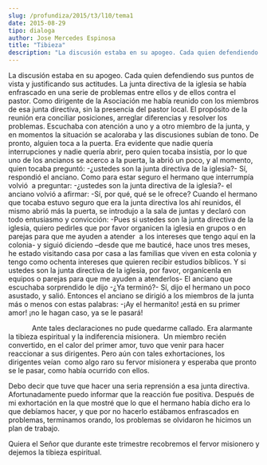 ```yaml
---
slug: /profundiza/2015/t3/l10/tema1
date: 2015-08-29
tipo: dialoga
author: Jose Mercedes Espinosa
title: "Tibieza"
description: "La discusión estaba en su apogeo. Cada quien defendiendo sus puntos de vista y  justificando sus actitudes. La junta directiva de la iglesia se había  enfrascado en una serie de problemas entre ellos y de ellos contra el pastor.  Como dirigente de la Asociación me había reunid..."
---
```


La discusión estaba en su apogeo. Cada quien defendiendo sus puntos de vista y justificando sus actitudes. La junta directiva de la iglesia se había enfrascado en una serie de problemas entre ellos y de ellos contra el pastor. Como dirigente de la Asociación me había reunido con los miembros de esa junta directiva, sin la presencia del pastor local. El propósito de la reunión era conciliar posiciones, arreglar diferencias y resolver los problemas. Escuchaba con atención a uno y a otro miembro de la junta, y en momentos la situación se acaloraba y las discusiones subían de tono. De pronto, alguien toca a la puerta. Era evidente que nadie quería interrupciones y nadie quería abrir, pero quien tocaba insistía, por lo que uno de los ancianos se acerco a la puerta, la abrió un poco, y al momento, quien tocaba preguntó: -¿ustedes son la junta directiva de la iglesia?- Sí, respondió el anciano. Como para estar seguro el hermano que interrumpía volvió  a preguntar: -¿ustedes son la junta directiva de la iglesia?- el anciano volvió a afirmar: -Sí, por qué, qué se le ofrece? Cuando el hermano que tocaba estuvo seguro que era la junta directiva los ahí reunidos, él mismo abrió más la puerta, se introdujo a la sala de juntas y declaró con todo entusiasmo y convicción: -Pues si ustedes son la junta directiva de la iglesia, quiero pedirles que por favor organicen la iglesia en grupos o en parejas para que me ayuden a atender  a los intereses que tengo aquí en la colonia- y siguió diciendo –desde que me bauticé, hace unos tres meses, he estado visitando casa por casa a las familias que viven en esta colonia y tengo como ochenta intereses que quieren recibir estudios bíblicos. Y si ustedes son la junta directiva de la iglesia, por favor, organícenla en equipos o parejas para que me ayuden a atenderlos- El anciano que escuchaba sorprendido le dijo -¿Ya terminó?- Sí, dijo el hermano un poco asustado, y salió. Entonces el anciano se dirigió a los miembros de la junta más o menos con estas palabras: -¡Ay el hermanito! ¡está en su primer amor! ¡no le hagan caso, ya se le pasará!

            Ante tales declaraciones no pude quedarme callado. Era alarmante la tibieza espiritual y la indiferencia misionera.  Un miembro recién convertido, en el calor del primer amor, tuvo que venir para hacer reaccionar a sus dirigentes. Pero aún con tales exhortaciones, los dirigentes veían  como algo raro su fervor misionera y esperaba que pronto se le pasar, como había ocurrido con ellos.

Debo decir que tuve que hacer una seria reprensión a esa junta directiva.   Afortunadamente puedo informar que la reacción fue positiva. Después de mi exhortación en la que mostré que lo que el hermano había dicho era lo que debíamos hacer, y que por no hacerlo estábamos enfrascados en problemas, terminamos orando, los problemas se olvidaron he hicimos un plan de trabajo.

Quiera el Señor que durante este trimestre recobremos el fervor misionero y dejemos la tibieza espiritual.
